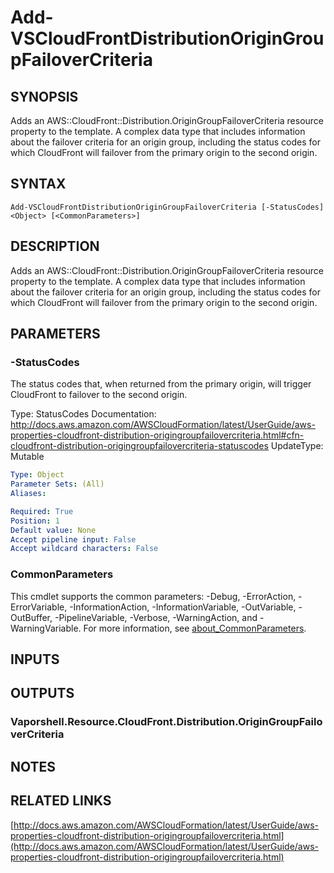 # Add-VSCloudFrontDistributionOriginGroupFailoverCriteria

## SYNOPSIS
Adds an AWS::CloudFront::Distribution.OriginGroupFailoverCriteria resource property to the template.
A complex data type that includes information about the failover criteria for an origin group, including the status codes for which CloudFront will failover from the primary origin to the second origin.

## SYNTAX

```
Add-VSCloudFrontDistributionOriginGroupFailoverCriteria [-StatusCodes] <Object> [<CommonParameters>]
```

## DESCRIPTION
Adds an AWS::CloudFront::Distribution.OriginGroupFailoverCriteria resource property to the template.
A complex data type that includes information about the failover criteria for an origin group, including the status codes for which CloudFront will failover from the primary origin to the second origin.

## PARAMETERS

### -StatusCodes
The status codes that, when returned from the primary origin, will trigger CloudFront to failover to the second origin.

Type: StatusCodes
Documentation: http://docs.aws.amazon.com/AWSCloudFormation/latest/UserGuide/aws-properties-cloudfront-distribution-origingroupfailovercriteria.html#cfn-cloudfront-distribution-origingroupfailovercriteria-statuscodes
UpdateType: Mutable

```yaml
Type: Object
Parameter Sets: (All)
Aliases:

Required: True
Position: 1
Default value: None
Accept pipeline input: False
Accept wildcard characters: False
```

### CommonParameters
This cmdlet supports the common parameters: -Debug, -ErrorAction, -ErrorVariable, -InformationAction, -InformationVariable, -OutVariable, -OutBuffer, -PipelineVariable, -Verbose, -WarningAction, and -WarningVariable. For more information, see [about_CommonParameters](http://go.microsoft.com/fwlink/?LinkID=113216).

## INPUTS

## OUTPUTS

### Vaporshell.Resource.CloudFront.Distribution.OriginGroupFailoverCriteria
## NOTES

## RELATED LINKS

[http://docs.aws.amazon.com/AWSCloudFormation/latest/UserGuide/aws-properties-cloudfront-distribution-origingroupfailovercriteria.html](http://docs.aws.amazon.com/AWSCloudFormation/latest/UserGuide/aws-properties-cloudfront-distribution-origingroupfailovercriteria.html)

